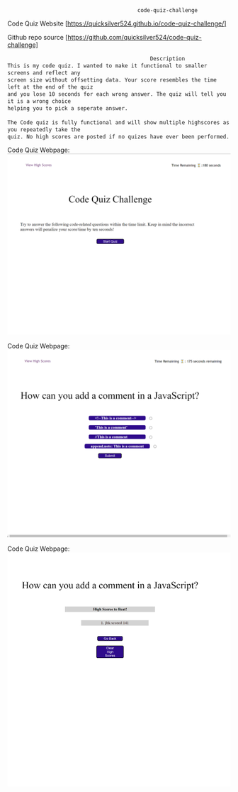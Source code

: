                                              code-quiz-challenge


Code Quiz Website [https://quicksilver524.github.io/code-quiz-challenge/]

Github repo source [https://github.com/quicksilver524/code-quiz-challenge]

                                                 Description
    This is my code quiz. I wanted to make it functional to smaller screens and reflect any 
    screen size without offsetting data. Your score resembles the time left at the end of the quiz 
    and you lose 10 seconds for each wrong answer. The quiz will tell you it is a wrong choice 
    helping you to pick a seperate answer. 

    The Code quiz is fully functional and will show multiple highscores as you repeatedly take the 
    quiz. No high scores are posted if no quizes have ever been performed.

  Code Quiz Webpage:  ![Picture of webpage 1](./assets/images/ss1.png)
  
  Code Quiz Webpage:  ![Picture of webpage 2](./assets/images/ss2.png)
 
  Code Quiz Webpage:  ![Picture of webpage 3](./assets/images/ss3.png)

